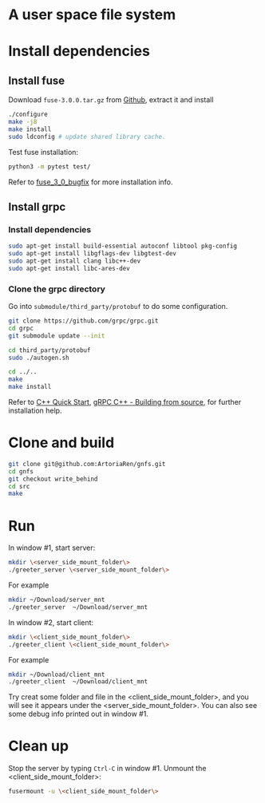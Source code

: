 # A user space file system
 
# Install dependencies
## Install fuse
Download `fuse-3.0.0.tar.gz` from [Github](https://github.com/libfuse/libfuse/releases?after=fuse-3.2.3), extract it and install
```bash
./configure
make -j8
make install
sudo ldconfig # update shared library cache.
```
Test fuse installation:
```bash
python3 -m pytest test/
```

Refer to [fuse_3_0_bugfix](https://github.com/libfuse/libfuse/tree/fuse_3_0_bugfix) for more installation info.
## Install grpc
### Install dependencies
```bash
sudo apt-get install build-essential autoconf libtool pkg-config
sudo apt-get install libgflags-dev libgtest-dev
sudo apt-get install clang libc++-dev
sudo apt-get install libc-ares-dev
```
### Clone the grpc directory
Go into `submodule/third_party/protobuf` to do some configuration. 
```bash
git clone https://github.com/grpc/grpc.git
cd grpc
git submodule update --init

cd third_party/protobuf
sudo ./autogen.sh

cd ../..
make
make install
```

Refer to [C++ Quick Start](https://grpc.io/docs/quickstart/cpp/), [gRPC C++ - Building from source](https://github.com/grpc/grpc/blob/master/BUILDING.md),  for further installation help.

# Clone and build 
```bash
git clone git@github.com:ArtoriaRen/gnfs.git
cd gnfs
git checkout write_behind
cd src
make
```

# Run
In window #1, start server:
```bash
mkdir \<server_side_mount_folder\>
./greeter_server \<server_side_mount_folder\>
```
For example
```bash
mkdir ~/Download/server_mnt
./greeter_server  ~/Download/server_mnt
```

In window #2, start client:
```bash
mkdir \<client_side_mount_folder\>
./greeter_client \<client_side_mount_folder\>
```
For example
```bash
mkdir ~/Download/client_mnt
./greeter_client  ~/Download/client_mnt
```

Try creat some folder and file in the \<client_side_mount_folder\>, and you will see it appears under the \<server_side_mount_folder\>.
You can also see some debug info printed out in window #1.

# Clean up
Stop the server by typing `Ctrl-C` in window #1.
Unmount the \<client_side_mount_folder\>:
```bash
fusermount -u \<client_side_mount_folder\>
```
